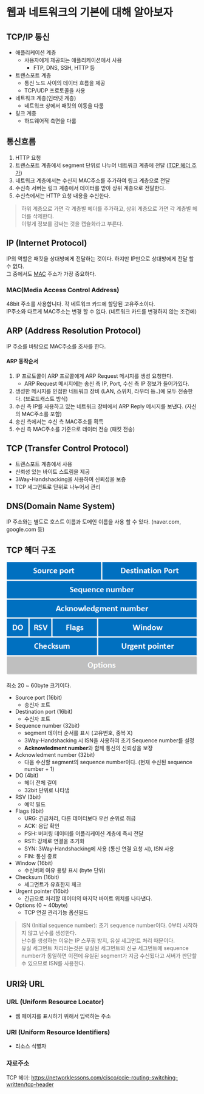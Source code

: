 # 웹과 네트워크의 기본에 대해 알아보자

## TCP/IP 통신
- 애플리케이션 계층
    - 사용자에게 제공되는 애플리케이션에서 사용
        - FTP, DNS, SSH, HTTP 등
- 트랜스포트 계층
    - 통신 노드 사이의 데이터 흐름을 제공
    - TCP/UDP 프로토콜을 사용
- 네트워크 계층(인터넷 계층)
    - 네트워크 상에서 패킷의 이동을 다룸
- 링크 계층
    - 하드웨어적 측면을 다룸

## 통신흐름
1. HTTP 요청
2. 트랜스포트 계층에서 segment 단위로 나누어 네트워크 계층에 전달 ([TCP 헤더 추가](#TCP-헤더-구조))
3. 네트워크 계층에서는 수신지 MAC주소를 추가하여 링크 계층으로 전달
4. 수신측 서버는 링크 계층에서 데이터를 받아 상위 계층으로 전달한다.
5. 수신측에서는 HTTP 요청 내용을 수신한다.

> 하위 계층으로 가면 각 계층별 헤더를 추가하고, 상위 계층으로 가면 각 계층별 헤더를 삭제한다.  
이렇게 정보를 감싸는 것을 캡슐화라고 부른다.

## IP (Internet Protocol)
IP의 역할은 패킷을 상대방에게 전달하는 것이다. 하지만 IP만으로 상대방에게 전달 할수 없다.  
그 중에서도 [MAC](#MACMedia-Access-Control-Address) 주소가 가장 중요하다.  

### MAC(Media Access Control Address)
48bit 주소를 사용합니다. 각 네트워크 카드에 할당된 고유주소이다.  
IP주소와 다르게 MAC주소는 변경 할 수 없다. (네트워크 카드를 변경하지 않는 조건에)

## ARP (Address Resolution Protocol)
IP 주소를 바탕으로 MAC주소를 조사를 한다.  

####  ARP 동작순서
1. IP 프로토콜이 ARP 프로콜에게 ARP Request 메시지를 생성 요청한다.  
    - ARP Request 메시지에는 송신 측 IP, Port, 수신 측 IP 정보가 들어가있다.  
2. 생성한 메시지를 인접한 네트워크 장비 (LAN, 스위치, 라우터 등..)에 모두 전송한다. (브로드캐스트 방식)
3. 수신 측 IP를 사용하고 있는 네트워크 장비에서 ARP Reply 메시지를 보낸다. (자신의 MAC주소를 포함)
4. 송신 측에서는 수신 측 MAC주소를 획득
5. 수신 측 MAC주소를 기준으로 데이터 전송 (패킷 전송)

## TCP (Transfer Control Protocol)
- 트랜스포트 계층에서 사용
- 신뢰성 있는 바이트 스트림을 제공
- 3Way-Handshacking을 사용하여 신뢰성을 보증
- TCP 세그먼트로 단위로 나누어서 관리

## DNS(Domain Name System)
IP 주소와는 별도로 호스트 이름과 도메인 이름을 사용 할 수 있다. (naver.com, google.com 등)

## TCP 헤더 구조
![tcp헤더](./img/tcp헤더.webp)  

최소 20 ~ 60byte 크기이다.
- Source port (16bit)
    - 송신자 포트
- Destination port (16bit)
    - 수신자 포트
- Sequence number (32bit)
    - segment 데이터 순서를 표시 (고유번호, 중복 X)
    - 3Way-Handshacking 시 ISN을 사용하여 초기 Sequence number를 설정
    - **Acknowledment number**와 함께 통신의 신뢰성을 보장
- Acknowledment number (32bit)
    - 다음 수신할 segment의 sequence number이다. (현재 수신된 sequence number + 1)
- DO (4bit)
    - 헤더 전체 길이
    - 32bit 단위로 나타냄
- RSV (3bit)
    - 예약 필드
- Flags (9bit)
    - URG: 긴급처리, 다른 데이터보다 우선 순위로 취급
    - ACK: 응답 확인
    - PSH: 버퍼링 데이터를 어플리케이션 계층에 즉시 전달
    - RST: 강제로 연결을 초기화
    - SYN: 3Way-Handshacking에 사용 (통신 연결 요청 시), ISN 사용
    - FIN: 통신 종료
- Window (16bit)
    - 수신버퍼 여유 용량 표시 (byte 단위)
- Checksum (16bit)
    - 세그먼트가 유효한지 체크
- Urgent pointer (16bit)
    - 긴급으로 처리할 데이터의 마지막 바이트 위치를 나타낸다.
- Options (0 ~ 40byte)
    - TCP 연결 관리기능 옵션필드

> ISN (Initial sequence number): 초기 sequence number이다. 0부터 시작하지 않고 난수를 생성한다.  
난수를 생성하는 이유는 IP 스푸핑 방지, 유실 세그먼트 처리 때문이다.  
유실 세그먼트 처리라는것은 유실된 세그먼트와 신규 세그먼트에 sequence number가 동일하면 이전에 유실된 segment가 지금 수신됬다고 서버가 판단할 수 있으므로 ISN를 사용한다.


## URI와 URL
### URL (Uniform Resource Locator)
- 웹 페이지를 표시하기 위해서 입력하는 주소

### URI (Uniform Resource Identifiers)
- 리소스 식별자


### 자료주소
TCP 헤더: https://networklessons.com/cisco/ccie-routing-switching-written/tcp-header